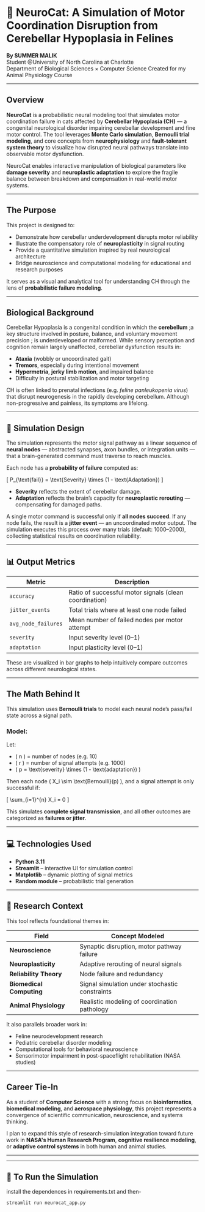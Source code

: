 # 🧠 NeuroCat: A Simulation of Motor Coordination Disruption from Cerebellar Hypoplasia in Felines

**By SUMMER MALIK**  
Student @University of North Carolina at Charlotte  
Department of Biological Sciences × Computer Science
Created for my Animal Physiology Course

---

## Overview

**NeuroCat** is a probabilistic neural modeling tool that simulates motor coordination failure in cats affected by **Cerebellar Hypoplasia (CH)** — a congenital neurological disorder impairing cerebellar development and fine motor control. The tool leverages **Monte Carlo simulation**, **Bernoulli trial modeling**, and core concepts from **neurophysiology** and **fault-tolerant system theory** to visualize how disrupted neural pathways translate into observable motor dysfunction.

NeuroCat enables interactive manipulation of biological parameters like **damage severity** and **neuroplastic adaptation** to explore the fragile balance between breakdown and compensation in real-world motor systems.

---

## The Purpose

This project is designed to:

- Demonstrate how cerebellar underdevelopment disrupts motor reliability  
- Illustrate the compensatory role of **neuroplasticity** in signal routing  
- Provide a quantitative simulation inspired by real neurological architecture  
- Bridge neuroscience and computational modeling for educational and research purposes  

It serves as a visual and analytical tool for understanding CH through the lens of **probabilistic failure modeling**.

---

## Biological Background

Cerebellar Hypoplasia is a congenital condition in which the **cerebellum** ;a key structure involved in posture, balance, and voluntary movement precision ; is underdeveloped or malformed. While sensory perception and cognition remain largely unaffected, cerebellar dysfunction results in:

- **Ataxia** (wobbly or uncoordinated gait)  
- **Tremors**, especially during intentional movement  
- **Hypermetria**, **jerky limb motion**, and impaired balance  
- Difficulty in postural stabilization and motor targeting  

CH is often linked to prenatal infections (e.g. *feline panleukopenia virus*) that disrupt neurogenesis in the rapidly developing cerebellum. Although non-progressive and painless, its symptoms are lifelong.

---

## 🧠 Simulation Design

The simulation represents the motor signal pathway as a linear sequence of **neural nodes** — abstracted synapses, axon bundles, or integration units — that a brain-generated command must traverse to reach muscles.

Each node has a **probability of failure** computed as:

\[
P_{\text{fail}} = \text{Severity} \times (1 - \text{Adaptation})
\]

- **Severity** reflects the extent of cerebellar damage.  
- **Adaptation** reflects the brain’s capacity for **neuroplastic rerouting** — compensating for damaged paths.

A single motor command is successful only if **all nodes succeed**. If any node fails, the result is a **jitter event** — an uncoordinated motor output. The simulation executes this process over many trials (default: 1000–2000), collecting statistical results on coordination reliability.

---

## 📊 Output Metrics

| Metric | Description |
|--------|-------------|
| `accuracy` | Ratio of successful motor signals (clean coordination) |
| `jitter_events` | Total trials where at least one node failed |
| `avg_node_failures` | Mean number of failed nodes per motor attempt |
| `severity` | Input severity level (0–1) |
| `adaptation` | Input plasticity level (0–1) |

These are visualized in bar graphs to help intuitively compare outcomes across different neurological states.

---

## The Math Behind It

This simulation uses **Bernoulli trials** to model each neural node’s pass/fail state across a signal path.

### Model:
Let:

- \( n \) = number of nodes (e.g. 10)  
- \( r \) = number of signal attempts (e.g. 1000)  
- \( p = \text{severity} \times (1 - \text{adaptation}) \)

Then each node \( X_i \sim \text{Bernoulli}(p) \), and a signal attempt is only successful if:

\[
\sum_{i=1}^{n} X_i = 0
\]

This simulates **complete signal transmission**, and all other outcomes are categorized as **failures or jitter**.

---

## 💻 Technologies Used

- **Python 3.11**  
- **Streamlit** – interactive UI for simulation control  
- **Matplotlib** – dynamic plotting of signal metrics  
- **Random module** – probabilistic trial generation  

---

## 🔬 Research Context

This tool reflects foundational themes in:

| Field | Concept Modeled |
|-------|------------------|
| **Neuroscience** | Synaptic disruption, motor pathway failure |
| **Neuroplasticity** | Adaptive rerouting of neural signals |
| **Reliability Theory** | Node failure and redundancy |
| **Biomedical Computing** | Signal simulation under stochastic constraints |
| **Animal Physiology** | Realistic modeling of coordination pathology |

It also parallels broader work in:

- Feline neurodevelopment research  
- Pediatric cerebellar disorder modeling  
- Computational tools for behavioral neuroscience  
- Sensorimotor impairment in post-spaceflight rehabilitation (NASA studies)

---

## Career Tie-In

As a student of **Computer Science** with a strong focus on **bioinformatics**, **biomedical modeling**, and **aerospace physiology**, this project represents a convergence of scientific communication, neuroscience, and systems thinking.

I plan to expand this style of research-simulation integration toward future work in **NASA's Human Research Program**, **cognitive resilience modeling**, or **adaptive control systems** in both human and animal studies.

---

---

## 🧪 To Run the Simulation
install the dependences in requirements.txt and then-

```bash
streamlit run neurocat_app.py
